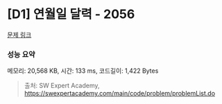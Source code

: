 # [D1] 연월일 달력 - 2056 

[문제 링크](https://swexpertacademy.com/main/code/problem/problemDetail.do?contestProbId=AV5QLkdKAz4DFAUq) 

### 성능 요약

메모리: 20,568 KB, 시간: 133 ms, 코드길이: 1,422 Bytes



> 출처: SW Expert Academy, https://swexpertacademy.com/main/code/problem/problemList.do